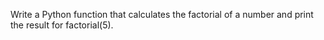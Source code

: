 Write a Python function that calculates the factorial of a number and print the result for factorial(5).